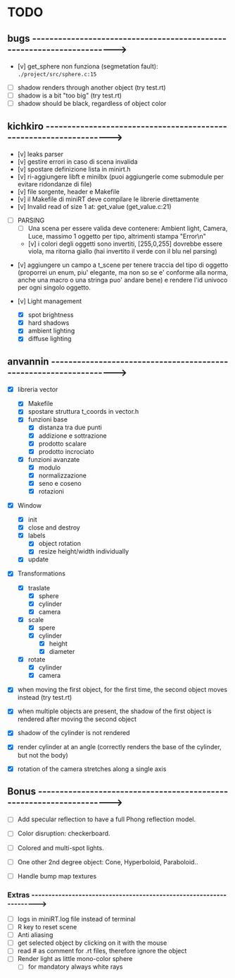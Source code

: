 # TODO

## bugs ---------------------------------------------------------------------->

- [v] get_sphere non funziona (segmetation fault): `./project/src/sphere.c:15`
- [ ] shadow renders through another object (try test.rt)
- [ ] shadow is a bit "too big" (try test.rt)
- [ ] shadow should be black, regardless of object color

## kichkiro ------------------------------------------------------------------>

- [v] leaks parser
- [v] gestire errori in caso di scena invalida
- [v] spostare definizione lista in minirt.h
- [v] ri-aggiungere libft e minilbx (puoi aggiungerle come submodule per
		evitare ridondanze di file)
- [v] file sorgente, header e Makefile
- [v] il Makefile di miniRT deve compilare le librerie direttamente
- [v] Invalid read of size 1 at: get_value (get_value.c:21)

- [ ] PARSING
	- [ ] Una scena per essere valida deve contenere: Ambient light, Camera,
		  Luce, massimo 1 oggetto per tipo, altrimenti stampa "Error\n"
	- [v] i colori degli oggetti sono invertiti, [255,0,255] dovrebbe essere
		  viola, ma ritorna giallo (hai invertito il verde con il blu nel
		  parsing)

- [v] aggiungere un campo a t_scene per tenere traccia del tipo di oggetto
	  (proporrei un enum, piu' elegante, ma non so se e' conforme alla norma,
	  anche una macro o una stringa puo' andare bene) e rendere l'id univoco
	  per ogni singolo oggetto.

- [v] Light management
	- [x] spot brightness
	- [x] hard shadows
	- [x] ambient lighting
	- [x] diffuse lighting

## anvannin ------------------------------------------------------------------>

- [x] libreria vector
	- [x] Makefile
	- [x] spostare struttura t_coords in vector.h
	- [x] funzioni base
		- [x] distanza tra due punti
		- [x] addizione e sottrazione
		- [x] prodotto scalare
		- [x] prodotto incrociato
	- [x] funzioni avanzate
		- [x] modulo
		- [x] normalizzazione
		- [x] seno e coseno
		- [x] rotazioni

- [x] Window
	- [x] init
	- [x] close and destroy
	- [x] labels
		- [x] object rotation
		- [x] resize height/width individually
	- [x] update

- [x] Transformations
	- [x] traslate
		- [x] sphere
		- [x] cylinder
		- [x] camera
	- [x] scale
		- [x] spere
		- [x] cylinder
			- [x] height
			- [x] diameter
	- [x] rotate
		- [x] cylinder
		- [x] camera

- [x] when moving the first object, for the first time, the second object
	moves instead (try test.rt)

- [x] when multiple objects are present, the shadow of the first object is
	rendered after moving the second object

- [x] shadow of the cylinder is not rendered

- [x] render cylinder at an angle (correctly renders the base of the cylinder,
	but not the body)
- [x] rotation of the camera stretches along a single axis

## Bonus -------------------------------------------------------------------->

- [ ] Add specular reflection to have a full Phong reflection model.

- [ ] Color disruption: checkerboard.

- [ ] Colored and multi-spot lights.

- [ ] One other 2nd degree object: Cone, Hyperboloid, Paraboloid..

- [ ] Handle bump map textures

### Extras ------------------------------------------------------------------->
- [ ] logs in miniRT.log file instead of terminal
- [ ] R key to reset scene
- [ ] Anti aliasing
- [ ] get selected object by clicking on it with the mouse
- [ ] read # as comment for .rt files, therefore ignore the object
- [ ] Render light as little mono-color sphere
	- [ ] for mandatory always white rays
